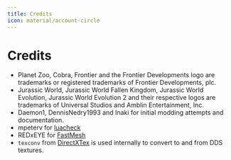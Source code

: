 ```yaml
---
title: Credits
icon: material/account-circle
---
```


# Credits

- Planet Zoo, Cobra, Frontier and the Frontier Developments logo are trademarks or registered trademarks of Frontier Developments, plc.
- Jurassic World, Jurassic World Fallen Kingdom, Jurassic World Evolution, Jurassic World Evolution 2 and their respective logos are trademarks of Universal Studios and Amblin Entertainment, Inc.
- Daemon1, DennisNedry1993 and Inaki for initial modding attempts and documentation.
- mpeterv for [luacheck](https://github.com/mpeterv/luacheck)
- REDxEYE for [FastMesh](https://github.com/REDxEYE/SourceIO/blob/master/blender_bindings/utils/fast_mesh.py)
- `texconv` from [DirectXTex](https://github.com/microsoft/DirectXTex) is used internally to convert to and from DDS textures.
